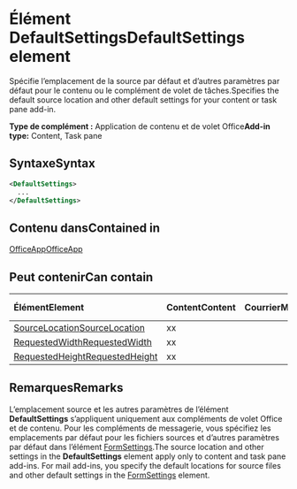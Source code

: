 # <a name="defaultsettings-element"></a><span data-ttu-id="39fb9-101">Élément DefaultSettings</span><span class="sxs-lookup"><span data-stu-id="39fb9-101">DefaultSettings element</span></span>

<span data-ttu-id="39fb9-102">Spécifie l’emplacement de la source par défaut et d’autres paramètres par défaut pour le contenu ou le complément de volet de tâches.</span><span class="sxs-lookup"><span data-stu-id="39fb9-102">Specifies the default source location and other default settings for your content or task pane add-in.</span></span>

<span data-ttu-id="39fb9-103">**Type de complément :** Application de contenu et de volet Office</span><span class="sxs-lookup"><span data-stu-id="39fb9-103">**Add-in type:** Content, Task pane</span></span>

## <a name="syntax"></a><span data-ttu-id="39fb9-104">Syntaxe</span><span class="sxs-lookup"><span data-stu-id="39fb9-104">Syntax</span></span>

```XML
<DefaultSettings>
  ...
</DefaultSettings>
```

## <a name="contained-in"></a><span data-ttu-id="39fb9-105">Contenu dans</span><span class="sxs-lookup"><span data-stu-id="39fb9-105">Contained in</span></span>

[<span data-ttu-id="39fb9-106">OfficeApp</span><span class="sxs-lookup"><span data-stu-id="39fb9-106">OfficeApp</span></span>](officeapp.md)

## <a name="can-contain"></a><span data-ttu-id="39fb9-107">Peut contenir</span><span class="sxs-lookup"><span data-stu-id="39fb9-107">Can contain</span></span>

|<span data-ttu-id="39fb9-108">**Élément**</span><span class="sxs-lookup"><span data-stu-id="39fb9-108">**Element**</span></span>|<span data-ttu-id="39fb9-109">**Content**</span><span class="sxs-lookup"><span data-stu-id="39fb9-109">**Content**</span></span>|<span data-ttu-id="39fb9-110">**Courrier**</span><span class="sxs-lookup"><span data-stu-id="39fb9-110">**Mail**</span></span>|<span data-ttu-id="39fb9-111">**Volet Office**</span><span class="sxs-lookup"><span data-stu-id="39fb9-111">**TaskPane**</span></span>|
|:-----|:-----|:-----|:-----|
|[<span data-ttu-id="39fb9-112">SourceLocation</span><span class="sxs-lookup"><span data-stu-id="39fb9-112">SourceLocation</span></span>](sourcelocation.md)|<span data-ttu-id="39fb9-113">x</span><span class="sxs-lookup"><span data-stu-id="39fb9-113">x</span></span>||<span data-ttu-id="39fb9-114">x</span><span class="sxs-lookup"><span data-stu-id="39fb9-114">x</span></span>|
|[<span data-ttu-id="39fb9-115">RequestedWidth</span><span class="sxs-lookup"><span data-stu-id="39fb9-115">RequestedWidth</span></span>](requestedwidth.md)|<span data-ttu-id="39fb9-116">x</span><span class="sxs-lookup"><span data-stu-id="39fb9-116">x</span></span>|||
|[<span data-ttu-id="39fb9-117">RequestedHeight</span><span class="sxs-lookup"><span data-stu-id="39fb9-117">RequestedHeight</span></span>](requestedheight.md)|<span data-ttu-id="39fb9-118">x</span><span class="sxs-lookup"><span data-stu-id="39fb9-118">x</span></span>|||

## <a name="remarks"></a><span data-ttu-id="39fb9-119">Remarques</span><span class="sxs-lookup"><span data-stu-id="39fb9-119">Remarks</span></span>

<span data-ttu-id="39fb9-120">L’emplacement source et les autres paramètres de l’élément **DefaultSettings** s’appliquent uniquement aux compléments de volet Office et de contenu. Pour les compléments de messagerie, vous spécifiez les emplacements par défaut pour les fichiers sources et d’autres paramètres par défaut dans l’élément [FormSettings](formsettings.md).</span><span class="sxs-lookup"><span data-stu-id="39fb9-120">The source location and other settings in the  **DefaultSettings** element apply only to content and task pane add-ins. For mail add-ins, you specify the default locations for source files and other default settings in the [FormSettings](formsettings.md) element.</span></span>

